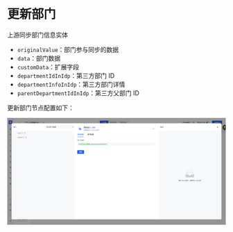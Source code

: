 # 更新部门

上游同步部门信息实体

- `originalValue`：部门参与同步的数据
- `data`：部门数据
- `customData`：扩展字段
- `departmentIdInIdp`：第三方部门 ID
- `departmentInfoInIdp`：第三方部门详情
- `parentDepartmentIdInIdp`：第三方父部门 ID

更新部门节点配置如下：

![](../../../static/QtMsbtEf6omxV4xoZJ0cZUExnoh.png)
